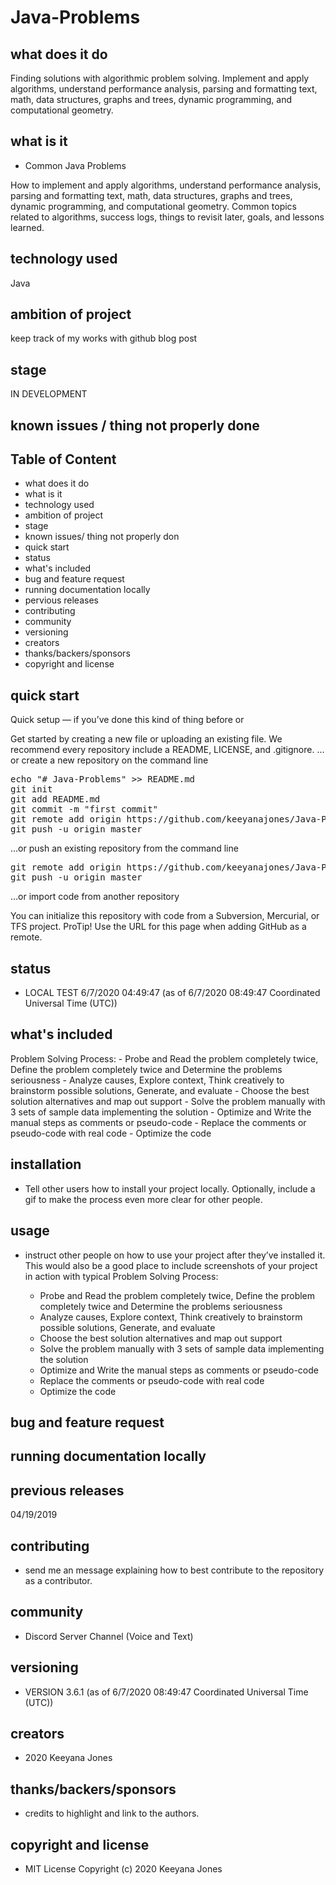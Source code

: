 # Java-Problems
## what does it do
Finding solutions with algorithmic problem solving. Implement and apply algorithms, understand performance analysis, parsing and formatting text, math, data structures, graphs and trees, dynamic programming, and computational geometry.

## what is it
- Common Java Problems

How to implement and apply algorithms, understand performance analysis, parsing and formatting text, math, data structures, graphs and trees, dynamic programming, and computational geometry.  Common topics related to algorithms, success logs, things to revisit later, goals, and lessons learned. 

## technology used
Java 

## ambition of project
keep track of my works with github blog post

## stage
IN DEVELOPMENT

## known issues / thing not properly done 


## Table of Content
- what does it do 
- what is it
- technology used
- ambition of project
- stage
- known issues/ thing not properly don
- quick start
- status
- what's included
- bug and feature request
- running documentation locally
- pervious releases
- contributing
- community 
- versioning
- creators
- thanks/backers/sponsors
- copyright and license

## quick start
Quick setup — if you’ve done this kind of thing before
or

Get started by creating a new file or uploading an existing file. We recommend every repository include a README, LICENSE, and .gitignore.
…or create a new repository on the command line

<pre>
echo "# Java-Problems" >> README.md
git init
git add README.md
git commit -m "first commit"
git remote add origin https://github.com/keeyanajones/Java-Problems.git
git push -u origin master
</pre>                

…or push an existing repository from the command line
<pre>
git remote add origin https://github.com/keeyanajones/Java-Problems.git
git push -u origin master
</pre>

…or import code from another repository

You can initialize this repository with code from a Subversion, Mercurial, or TFS project.
ProTip! Use the URL for this page when adding GitHub as a remote. 

## status
- LOCAL TEST 6/7/2020 04:49:47 (as of 6/7/2020 08:49:47 Coordinated Universal Time (UTC))

## what's included
Problem Solving Process:
    - Probe and Read the problem completely twice, Define the problem completely twice and Determine the problems seriousness
    - Analyze causes, Explore context, Think creatively to brainstorm possible solutions, Generate, and evaluate
    - Choose the best solution alternatives and map out support
    - Solve the problem manually with 3 sets of sample data implementing the solution
    - Optimize and Write the manual steps as comments or pseudo-code
    - Replace the comments or pseudo-code with real code
    - Optimize the code

## installation
- Tell other users how to install your project locally. Optionally, include a gif to make the process even more clear for other people.
    
## usage
- instruct other people on how to use your project after they’ve installed it. This would also be a good place to include screenshots of your project in action with typical Problem Solving Process:

  - Probe and Read the problem completely twice, Define the problem completely twice and Determine the problems seriousness
  - Analyze causes, Explore context, Think creatively to brainstorm possible solutions, Generate, and evaluate
  - Choose the best solution alternatives and map out support
  - Solve the problem manually with 3 sets of sample data implementing the solution
  - Optimize and Write the manual steps as comments or pseudo-code
  - Replace the comments or pseudo-code with real code
  - Optimize the code
    
## bug and feature request

## running documentation locally

## previous releases
04/19/2019 

## contributing
  - send me an message explaining how to best contribute to the repository as a contributor.

## community
  - Discord Server Channel (Voice and Text)
 
## versioning
- VERSION 3.6.1 (as of 6/7/2020 08:49:47 Coordinated Universal Time (UTC))

## creators
 - 2020 Keeyana Jones

## thanks/backers/sponsors
 - credits to highlight and link to the authors.

## copyright and license 
 - MIT License Copyright (c) 2020 Keeyana Jones
 
